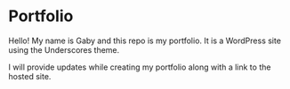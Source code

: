 # Portfolio
Hello! My name is Gaby and this repo is my portfolio. It is a WordPress site using the Underscores theme.

I will provide updates while creating my portfolio along with a link to the hosted site.
